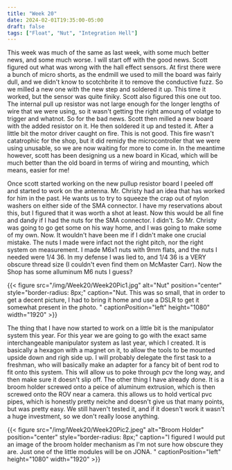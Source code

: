 ```yaml
---
title: "Week 20"
date: 2024-02-01T19:35:00-05:00
draft: false 
tags: ["Float", "Nut", "Integration Hell"]
---
```


This week was much of the same as last week, with some much better news, and some much worse. I will start off with the good news. Scott figured out what was wrong with the hall effect sensors. At first there were a bunch of micro shorts, as the endmill we used to mill the board was fairly dull, and we didn't know to scotchbrite it to remove the conductive fuzz. So we milled a new one with the new step and soldered it up. This time it worked, but the sensor was quite finiky. Scott also figured this one out too. The internal pull up resistor was not large enough for the longer lengths of wire that we were using, so it wasn't getting the right amoung of volatge to trigger and whatnot. So for the bad news. Scott then milled a new board with the added resistor on it. He then soldered it up and tested it. After a little bit the motor driver caught on fire. This is not good. This fire wasn't catatrophic for the shop, but it did remidy the microcontroller that we were using unusable, so we are now waiting for more to come in. In the meantime however, scott has been designing us a new board in Kicad, which will be much better than the old board in terms of wiring and mounting, which means, easier for me!

Once scott started working on the new pullup resistor board I peeled off and started to work on the antenna. Mr. Christy had an idea that has worked for him in the past. He wants us to try to squeeze the crap out of nylon washers on either side of the SMA connector. I have my reservations about this, but I figured that it was worth a shot at least. Now this would be all fine and dandy if I had the nuts for the SMA connector. I didn't. So Mr. Christy was going to go get some on his way home, and I was going to make some of my own. Now. It wouldn't have been me if I didn't make one crucial mistake. The nuts I made were infact not the right pitch, nor the right system on measurement. I made M6x1 nuts with 9mm flats, and the nuts I needed were 1/4 36. In my defense I was lied to, and 1/4 36 is a VERY obscure thread size (I couldn't even find them on McMaster Carr). Now the Shop has some alluminum M6 nuts I guess? 

{{< figure src="/img/Week20/Week20Pic1.jpg" alt="Nut" position="center" style="border-radius: 8px;" caption="Nut. This was so small, that in order to get a decent picture, I had to bring it home and use a DSLR to get it somewhat present in the photo. " captionPosition="left" height="1080" width="1920" >}}

The thing that I have now started to work on a little bit is the manipulator system this year. For this year we are going to go with the exact same interchangeable manipulator system as last year, which I created. It is basically a hexagon with a magnet on it, to allow the tools to be mounted upside down and righ side up. I will probably delegate the first task to a freshman, who will basically make an adapter for a fancy bit of bent rod to fit onto this system. This will allow us to poke through pcv the long way, and then make sure it doesn't slip off. The other thing I have already done. It is a broom holder screwed onto a peice of aluminum extrusion, which is then screwed onto the ROV near a camera. this allows us to hold vertical pvc pipes, which is honestly pretty neiche and doesn't give us that many points, but was pretty easy. We still haven't tested it, and if it doesn't work it wasn't a huge investment, so we don't really loose anything. 

{{< figure src="/img/Week20/Week20Pic2.jpeg" alt="Broom Holder" position="center" style="border-radius: 8px;" caption="I figured I would put an image of the broom holder mechanism as I'm not sure how obscure they are. Just one of the little modules will be on JONA. " captionPosition="left" height="1080" width="1920" >}}